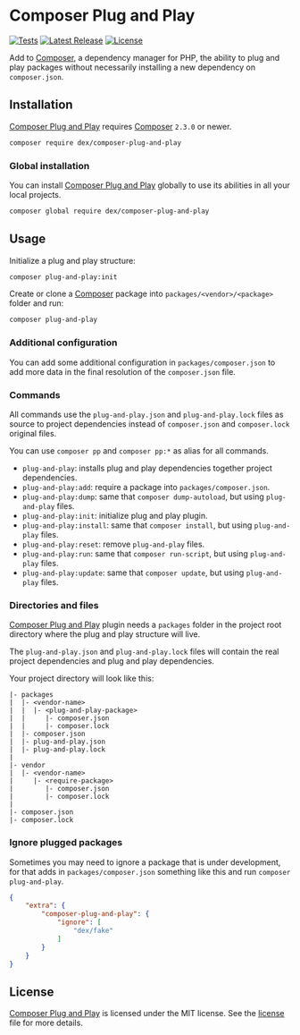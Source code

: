 # Composer Plug and Play

<a href="https://github.com/edersoares/composer-plug-and-play/actions"><img src="https://img.shields.io/github/actions/workflow/status/edersoares/composer-plug-and-play/tests.yml?branch=main&label=tests" alt="Tests" /></a>
<a href="https://github.com/edersoares/composer-plug-and-play/releases"><img src="https://img.shields.io/github/release/edersoares/composer-plug-and-play.svg?label=latest%20release" alt="Latest Release" /></a>
<a href="https://github.com/edersoares/composer-plug-and-play/blob/master/LICENSE"><img src="https://img.shields.io/github/license/edersoares/composer-plug-and-play" alt="License" /></a>

Add to [Composer](https://getcomposer.org/), a dependency manager for PHP, the ability to plug and play packages without
necessarily installing a new dependency on `composer.json`.

## Installation

[Composer Plug and Play](https://github.com/edersoares/composer-plug-and-play/) requires [Composer](https://getcomposer.org/)
`2.3.0` or newer.

```bash
composer require dex/composer-plug-and-play
```

### Global installation

You can install [Composer Plug and Play](https://github.com/edersoares/composer-plug-and-play/) globally to use its
abilities in all your local projects.

```bash
composer global require dex/composer-plug-and-play
```

## Usage

Initialize a plug and play structure:

```bash
composer plug-and-play:init
```

Create or clone a [Composer](https://getcomposer.org/) package into `packages/<vendor>/<package>` folder and run:

```bash
composer plug-and-play
```

### Additional configuration

You can add some additional configuration in `packages/composer.json` to add more data in the final resolution of the 
`composer.json` file.

### Commands

All commands use the `plug-and-play.json` and `plug-and-play.lock` files as source to project dependencies instead of 
`composer.json` and `composer.lock` original files.

You can use `composer pp` and `composer pp:*` as alias for all commands.

- `plug-and-play`: installs plug and play dependencies together project dependencies.
- `plug-and-play:add`: require a package into `packages/composer.json`.
- `plug-and-play:dump`: same that `composer dump-autoload`, but using `plug-and-play` files.
- `plug-and-play:init`: initialize plug and play plugin.
- `plug-and-play:install`: same that `composer install`, but using `plug-and-play` files.
- `plug-and-play:reset`: remove `plug-and-play` files.
- `plug-and-play:run`: same that `composer run-script`, but using `plug-and-play` files.
- `plug-and-play:update`: same that `composer update`, but using `plug-and-play` files.

### Directories and files

[Composer Plug and Play](https://github.com/edersoares/composer-plug-and-play/) plugin needs a `packages` folder in 
the project root directory where the plug and play structure will live.

The `plug-and-play.json` and `plug-and-play.lock` files will contain the real project dependencies and plug and play 
dependencies.

Your project directory will look like this:

```
|- packages 
|  |- <vendor-name>
|  |  |- <plug-and-play-package>
|  |     |- composer.json
|  |     |- composer.lock
|  |- composer.json
|  |- plug-and-play.json
|  |- plug-and-play.lock
|
|- vendor
|  |- <vendor-name>
|     |- <require-package>
|        |- composer.json
|        |- composer.lock
|
|- composer.json
|- composer.lock
```

### Ignore plugged packages

Sometimes you may need to ignore a package that is under development, for that adds in `packages/composer.json` 
something like this and run `composer plug-and-play`.

```json 
{
    "extra": {
        "composer-plug-and-play": {
            "ignore": [
                "dex/fake"
            ]
        }
    }
}
```

## License

[Composer Plug and Play](https://github.com/edersoares/composer-plug-and-play/) is licensed under the MIT license.
See the [license](https://github.com/edersoares/composer-plug-and-play/blob/master/LICENSE) file for more details.
